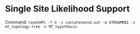# Single Site Likelihood Support

Command: `raxmlHPC -f G -s concatenated.out -m GTRGAMMAI -z mt_topology.tree -n MT_hypothesis`





